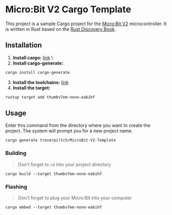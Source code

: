 # Micro:Bit V2 Cargo Template
This project is a sample Cargo project for the [Micro:Bit V2](https://microbit.org/) microcontroller. It is written in Rust based on the [Rust Discovery Book](https://github.com/rust-embedded/discovery/). 

## Installation
1. **Install cargo:** [link](https://doc.rust-lang.org/cargo/getting-started/installation.html) \
2. **Install cargo-generate:**
```bash
cargo install cargo-generate
```
3. **Install the toolchains:** [link](https://developer.arm.com/downloads/-/gnu-rm)
4. **Install the target:**
```bash
rustup target add thumbv7em-none-eabihf
```

## Usage
Enter this command from the directory where you want to create the project. The system will prompt you for a new project name.
```
cargo generate trevorpiltch/MicroBit-V2-Template
```

### Building
> Don't forget to `cd` into your project directory
```
cargo build --target thumbv7em-none-eabihf
```

### Flashing
> Don't forget to plug your Micro:Bit into your computer
```
cargo embed --target thumbv7em-none-eabihf
```


